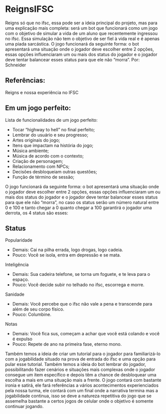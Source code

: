 # ReignsIFSC

Reigns só que no ifsc, essa pode ser a ideia principal do projeto, mas para uma explicação mais completa: será um bot que funcionará como um jogo com o objetivo de simular a vida de um aluno que recentemente ingressou no ifsc. Essa simulação não tem o objetivo de ser fiel à vida real e é apenas uma piada sarcástica. O jogo funcionará da seguinte forma: o bot apresentará uma situação onde o jogador deve escolher entre 2 opções, essas opções influenciaram um ou mais dos status do jogador e o jogador deve tentar balancear esses status para que ele não “morra”.
Por: Schneider

## Referências: 

Reigns e nossa experiência no IFSC

## Em um jogo perfeito:

Lista de funcionalidades de um jogo perfeito:

- Tocar “highway to hell” no final perfeito;
- Lembrar do usuário e seu progresso;
- Artes originais do jogo;
- Itens que impactam na história do jogo;
- Música ambiente;
- Música de acordo com o contexto;
- Criação de personagem;
- Relacionamento com NPCs;
- Decisões desbloqueiam outras questões;
- Função de término de sessão;

O jogo funcionará da seguinte forma: o bot apresentará uma situação onde o jogador deve escolher entre 2 opções, essas opções influenciaram um ou mais dos status do jogador e o jogador deve tentar balancear esses status para que ele não “morra”, no caso os status serão um número natural entre 0 e 100 e tanto chegar a 0 quanto chegar a 100 garantirá o jogador uma derrota, os 4 status são esses:

## Status

Popularidade
- Demais: Cai na pilha errada, logo drogas, logo cadeia.
- Pouco: Você se isola, entra em depressão e se mata.

Inteligência
- Demais: Sua cadeira telefone, se torna um foguete, e te leva para o espaço.
- Pouco: Você decide subir no telhado no ifsc, escorrega e morre.

Sanidade
- Demais: Você percebe que o ifsc não vale a pena e transcende para além de seu corpo físico.
- Pouco: Columbine.

Notas
- Demais: Você fica sus, começam a achar que você está colando e você é expulso
- Pouco: Repete de ano na primeira fase, eterno mono.

Também temos a ideia de criar um tutorial para o jogador para familiarizá-lo com a jogabilidade situado na prova de entrada do ifsc e uma opção para pular esse tutorial. Também temos a ideia do bot lembrar do jogador, possibilitando fazer cenários e situações mais complexas onde o jogador consegue um item específico e depois têm a chance de desbloquear uma escolha a mais em uma situação mais a frente.
O jogo contará com bastante ironia e satirá, ele fará referências a vários acontecimentos experienciados pela nossa turma, ele contará com um final onde a narrativa termina mas a jogabilidade continua, isso se deve a natureza repetitiva do jogo que se assemelha bastante a certos jogos de celular onde o objetivo é somente continuar jogando.